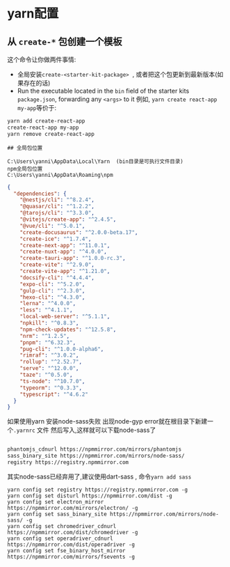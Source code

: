 # yarn配置

## 从 `create-*` 包创建一个模板

这个命令让你做两件事情:

- 全局安装`create-<starter-kit-package>`  , 或者把这个包更新到最新版本(如果存在的话)
- Run the executable located in the `bin` field of the starter kits `package.json`, forwarding any `<args>` to it
例如, `yarn create react-app my-app`等价于:

```bash
yarn add create-react-app
create-react-app my-app
yarn remove create-react-app
```

```text
## 全局包位置

C:\Users\yanni\AppData\Local\Yarn  (bin目录是可执行文件目录)
npm全局包位置
C:\Users\yanni\AppData\Roaming\npm

```

```json
{
  "dependencies": {
    "@nestjs/cli": "^8.2.4",
    "@quasar/cli": "^1.2.2",
    "@tarojs/cli": "^3.3.0",
    "@vitejs/create-app": "^2.4.5",
    "@vue/cli": "^5.0.1",
    "create-docusaurus": "^2.0.0-beta.17",
    "create-ice": "^1.7.4",
    "create-next-app": "^11.0.1",
    "create-nuxt-app": "^4.0.0",
    "create-tauri-app": "^1.0.0-rc.3",
    "create-vite": "^2.9.0",
    "create-vite-app": "^1.21.0",
    "docsify-cli": "^4.4.4",
    "expo-cli": "^5.2.0",
    "gulp-cli": "^2.3.0",
    "hexo-cli": "^4.3.0",
    "lerna": "^4.0.0",
    "less": "^4.1.1",
    "local-web-server": "^5.1.1",
    "npkill": "^0.8.3",
    "npm-check-updates": "^12.5.8",
    "nrm": "^1.2.5",
    "pnpm": "^6.32.3",
    "pug-cli": "^1.0.0-alpha6",
    "rimraf": "^3.0.2",
    "rollup": "^2.52.7",
    "serve": "^12.0.0",
    "taze": "^0.5.0",
    "ts-node": "^10.7.0",
    "typeorm": "^0.3.3",
    "typescript": "^4.6.2"
  }
}
```

如果使用yarn 安装node-sass失败 出现node-gyp error就在根目录下新建一个`.yarnrc` 文件
然后写入,这样就可以下载node-sass了

```bash

phantomjs_cdnurl https://npmmirror.com/mirrors/phantomjs
sass_binary_site https://npmmirror.com/mirrors/node-sass/
registry https://registry.npmmirror.com

```

其实node-sass已经弃用了,建议使用dart-sass , 命令`yarn add sass`
​

```shell
yarn config set registry https://registry.npmmirror.com -g
yarn config set disturl https://npmmirror.com/dist -g
yarn config set electron_mirror https://npmmirror.com/mirrors/electron/ -g
yarn config set sass_binary_site https://npmmirror.com/mirrors/node-sass/ -g
yarn config set chromedriver_cdnurl https://npmmirror.com/dist/chromedriver -g
yarn config set operadriver_cdnurl https://npmmirror.com/dist/operadriver -g
yarn config set fse_binary_host_mirror https://npmmirror.com/mirrors/fsevents -g
```
